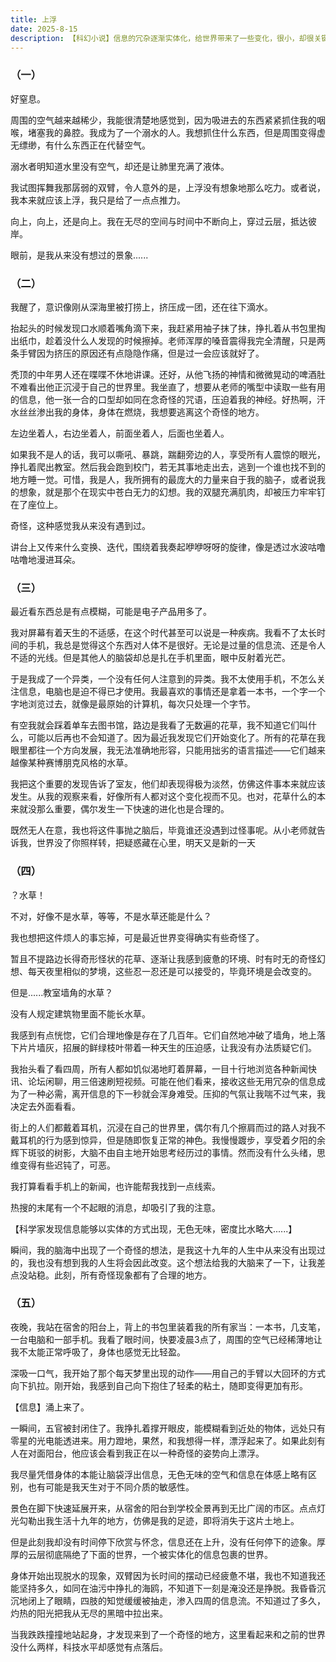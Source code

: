 ```yaml
---
title: 上浮
date: 2025-8-15
description: 【科幻小说】信息的冗杂逐渐实体化，给世界带来了一些变化，很小，却很关键...
---
```

### （一）

好窒息。

周围的空气越来越稀少，我能很清楚地感觉到，因为吸进去的东西紧紧抓住我的咽喉，堵塞我的鼻腔。我成为了一个溺水的人。我想抓住什么东西，但是周围变得虚无缥缈，有什么东西正在代替空气。

溺水者明知道水里没有空气，却还是让肺里充满了液体。

我试图挥舞我那孱弱的双臂，令人意外的是，上浮没有想象地那么吃力。或者说，我本来就应该上浮，我只是给了一点点推力。

向上，向上，还是向上。我在无尽的空间与时间中不断向上，穿过云层，抵达彼岸。

眼前，是我从来没有想过的景象......



### （二）

我醒了，意识像刚从深海里被打捞上，挤压成一团，还在往下滴水。

抬起头的时候发现口水顺着嘴角滴下来，我赶紧用袖子抹了抹，挣扎着从书包里掏出纸巾，趁着没什么人发现的时候擦掉。老师浑厚的嗓音震得我完全清醒，只是两条手臂因为挤压的原因还有点隐隐作痛，但是过一会应该就好了。

秃顶的中年男人还在喋喋不休地讲课。还好，从他飞扬的神情和微微晃动的啤酒肚不难看出他正沉浸于自己的世界里。我坐直了，想要从老师的嘴型中读取一些有用的信息，他一张一合的口型却如同在念奇怪的咒语，压迫着我的神经。好热啊，汗水丝丝渗出我的身体，身体在燃烧，我想要逃离这个奇怪的地方。

左边坐着人，右边坐着人，前面坐着人，后面也坐着人。

如果我不是人的话，我可以嘶吼、暴跳，踹翻旁边的人，享受所有人震惊的眼光，挣扎着爬出教室。然后我会跑到校门，若无其事地走出去，逃到一个谁也找不到的地方睡一觉。可惜，我是人，我所拥有的最庞大的力量来自于我的脑子，或者说我的想象，就是那个在现实中苍白无力的幻想。我的双腿充满肌肉，却被压力牢牢钉在了座位上。

奇怪，这种感觉我从来没有遇到过。

讲台上又传来什么变换、迭代，围绕着我奏起咿咿呀呀的旋律，像是透过水波咕噜咕噜地漫进耳朵。



### （三）

最近看东西总是有点模糊，可能是电子产品用多了。

我对屏幕有着天生的不适感，在这个时代甚至可以说是一种疾病。我看不了太长时间的手机，我总是觉得这个东西对人体不是很好。无论是过量的信息流、还是令人不适的光线。但是其他人的脑袋却总是扎在手机里面，眼中反射着光芒。

于是我成了一个异类，一个没有任何人注意到的异类。我不太使用手机，不怎么关注信息，电脑也是迫不得已才使用。我最喜欢的事情还是拿着一本书，一个字一个字地浏览过去，就像是最原始的计算机，每次只处理一个字节。

有空我就会踩着单车去图书馆，路边是我看了无数遍的花草，我不知道它们叫什么，可能以后再也不会知道了。因为最近我发现它们开始变化了。所有的花草在我眼里都往一个方向发展，我无法准确地形容，只能用拙劣的语言描述——它们越来越像某种赛博朋克风格的水草。

我把这个重要的发现告诉了室友，他们却表现得极为淡然，仿佛这件事本来就应该发生。从我的观察来看，好像所有人都对这个变化视而不见。也对，花草什么的本来就没那么重要，偶尔发生一下快速的进化也是合理的。

既然无人在意，我也将这件事抛之脑后，毕竟谁还没遇到过怪事呢。从小老师就告诉我，世界没了你照样转，把疑惑藏在心里，明天又是新的一天



### （四）

？水草！

不对，好像不是水草，等等，不是水草还能是什么？

我也想把这件烦人的事忘掉，可是最近世界变得确实有些奇怪了。

暂且不提路边长得奇形怪状的花草、逐渐让我感到疲惫的环境、时有时无的奇怪幻想、每天夜里相似的梦境，这些忍一忍还是可以接受的，毕竟环境是会改变的。

但是......教室墙角的水草？

没有人规定建筑物里面不能长水草。

我感到有点恍惚，它们合理地像是存在了几百年。它们自然地冲破了墙角，地上落下片片墙灰，招展的鲜绿枝叶带着一种天生的压迫感，让我没有办法质疑它们。

我抬头看了看四周，所有人都如饥似渴地盯着屏幕，一目十行地浏览各种新闻快讯、论坛闲聊，用三倍速刷短视频。可能在他们看来，接收这些无用冗杂的信息成为了一种必需，离开信息的下一秒就会浑身难受。压抑的气氛让我喘不过气来，我决定去外面看看。

街上的人们都戴着耳机，沉浸在自己的世界里，偶尔有几个擦肩而过的路人对我不戴耳机的行为感到惊异，但是随即恢复正常的神色。我慢慢踱步，享受着夕阳的余辉下斑驳的树影，大脑不由自主地开始思考经历过的事情。然而没有什么头绪，思维变得有些迟钝了，可恶。

我打算看看手机上的新闻，也许能帮我找到一点线索。

热搜的末尾有一个不起眼的消息，却吸引了我的注意。

【科学家发现信息能够以实体的方式出现，无色无味，密度比水略大......】

瞬间，我的脑海中出现了一个奇怪的想法，是我这十九年的人生中从来没有出现过的，我也没有想到我的人生将会因此改变。这个想法给我的大脑来了一下，让我差点没站稳。此刻，所有奇怪现象都有了合理的地方。



### （五）

夜晚，我站在宿舍的阳台上，背上的书包里装着我的所有家当：一本书，几支笔，一台电脑和一部手机。我看了眼时间，快要凌晨3点了，周围的空气已经稀薄地让我不太能正常呼吸了，身体也感觉无比轻盈。

深吸一口气，我开始了那个每天梦里出现的动作——用自己的手臂以大回环的方式向下扒拉。刚开始，我感到自己向下抱住了轻柔的粘土，随即变得更加有形。

【信息】涌上来了。

一瞬间，五官被封闭住了。我挣扎着撑开眼皮，能模糊看到近处的物体，远处只有零星的光电能透进来。用力蹬地，果然，和我想得一样，漂浮起来了。如果此刻有人在对面阳台，他应该会看到我正在以一种奇怪的姿势向上漂浮。

我尽量凭借身体的本能让脑袋浮出信息，无色无味的空气和信息在体感上略有区别，也有可能是我天生对于不同介质的敏感性。

景色在脚下快速延展开来，从宿舍的阳台到学校全景再到无比广阔的市区。点点灯光勾勒出我生活十九年的地方，仿佛是我的足迹，即将消失于这片土地上。

但是此刻我却没有时间停下欣赏与怀念，信息还在上升，没有任何停下的迹象。厚厚的云层彻底隔绝了下面的世界，一个被实体化的信息包裹的世界。

身体开始出现脱水的现象，双臂因为长时间的摆动已经疲惫不堪，我也不知道我还能坚持多久，如同在油污中挣扎的海鸥，不知道下一刻是淹没还是挣脱。我昏昏沉沉地闭上了眼睛，四肢的知觉缓缓被抽走，渗入四周的信息流。不知道过了多久，灼热的阳光把我从无尽的黑暗中拉出来。

当我跌跌撞撞地站起身，才发现来到了一个奇怪的地方，这里看起来和之前的世界没什么两样，科技水平却感觉有点落后。

